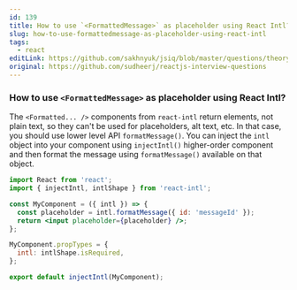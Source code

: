 ```yaml
---
id: 139
title: How to use `<FormattedMessage>` as placeholder using React Intl?
slug: how-to-use-formattedmessage-as-placeholder-using-react-intl
tags:
  - react
editLink: https://github.com/sakhnyuk/jsiq/blob/master/questions/theory/react/139.md
original: https://github.com/sudheerj/reactjs-interview-questions
---
```


### How to use `<FormattedMessage>` as placeholder using React Intl?

The `<Formatted... />` components from `react-intl` return elements, not plain text, so they can't be used for placeholders, alt text, etc. In that case, you should use lower level API `formatMessage()`. You can inject the `intl` object into your component using `injectIntl()` higher-order component and then format the message using `formatMessage()` available on that object.

```jsx
import React from 'react';
import { injectIntl, intlShape } from 'react-intl';

const MyComponent = ({ intl }) => {
  const placeholder = intl.formatMessage({ id: 'messageId' });
  return <input placeholder={placeholder} />;
};

MyComponent.propTypes = {
  intl: intlShape.isRequired,
};

export default injectIntl(MyComponent);
```